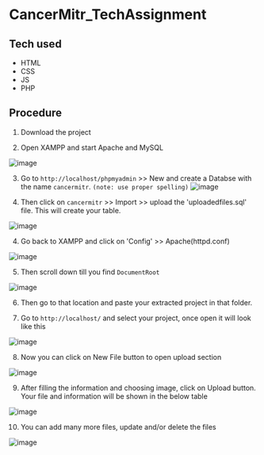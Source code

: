 # CancerMitr_TechAssignment

## Tech used
* HTML
* CSS
* JS
* PHP

## Procedure

1. Download the project

2. Open XAMPP and start Apache and MySQL

![image](https://user-images.githubusercontent.com/82468713/199539178-a35d96aa-08f0-4949-9899-8469ac75ec6a.png)

3. Go to `http://localhost/phpmyadmin` >> New and create a Databse with the name `cancermitr`.  `(note: use proper spelling)`
![image](https://user-images.githubusercontent.com/82468713/199546800-2a54e69e-4cba-41d0-96f2-3c7303178cb6.png)
 
4. Then click on `cancermitr` >> Import >> upload the 'uploadedfiles.sql' file. This will create your table.

![image](https://user-images.githubusercontent.com/82468713/199547207-ad9a0ce9-e7ae-4874-9122-b7bed7cc9e3b.png)

4. Go back to XAMPP and click on 'Config' >> Apache(httpd.conf)

![image](https://user-images.githubusercontent.com/82468713/199543321-09568444-2a8d-4f5e-9ede-cc25b23a201c.png)

5. Then scroll down till you find `DocumentRoot`

![image](https://user-images.githubusercontent.com/82468713/199543954-9f466993-24ca-47ba-881f-8285262b31c8.png)

6. Then go to that location and paste your extracted project in that folder.

7. Go to `http://localhost/` and select your project, once open it will look like this

![image](https://user-images.githubusercontent.com/82468713/199539949-9f354d58-0ba4-4f33-a0c3-abb0c8c82d7f.png)

8. Now you can click on New File button to open upload section

![image](https://user-images.githubusercontent.com/82468713/199540247-068827c1-2931-45d5-93b0-9762e39b7226.png)

9. After filling the information and choosing image, click on Upload button.
Your file and information will be shown in the below table

![image](https://user-images.githubusercontent.com/82468713/199540906-9ac77d51-f112-4eb6-8b59-1b077c6d1e35.png)

10. You can add many more files, update and/or delete the files

![image](https://user-images.githubusercontent.com/82468713/199539833-6260b0bc-a838-43d1-9671-bce63bb60406.png)
